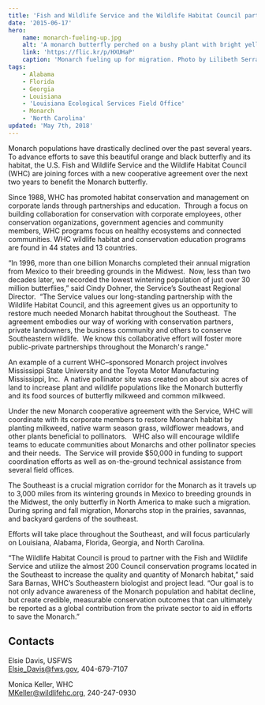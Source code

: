 ```yaml
---
title: 'Fish and Wildlife Service and the Wildlife Habitat Council partner to save monarchs'
date: '2015-06-17'
hero:
    name: monarch-fueling-up.jpg
    alt: 'A monarch butterfly perched on a bushy plant with bright yellow flowers.'
    link: 'https://flic.kr/p/HXUHaP'
    caption: 'Monarch fueling up for migration. Photo by Lilibeth Serrano, USFWS.'
tags:
    - Alabama
    - Florida
    - Georgia
    - Louisiana
    - 'Louisiana Ecological Services Field Office'
    - Monarch
    - 'North Carolina'
updated: 'May 7th, 2018'
---
```


Monarch populations have drastically declined over the past several years.  To advance efforts to save this beautiful orange and black butterfly and its habitat, the U.S. Fish and Wildlife Service and the Wildlife Habitat Council (WHC) are joining forces with a new cooperative agreement over the next two years to benefit the Monarch butterfly.

Since 1988, WHC has promoted habitat conservation and management on corporate lands through partnerships and education.  Through a focus on building collaboration for conservation with corporate employees, other conservation organizations, government agencies and community members, WHC programs focus on healthy ecosystems and connected communities. WHC wildlife habitat and conservation education programs are found in 44 states and 13 countries.

“In 1996, more than one billion Monarchs completed their annual migration from Mexico to their breeding grounds in the Midwest.  Now, less than two decades later, we recorded the lowest wintering population of just over 30 million butterflies,” said Cindy Dohner, the Service’s Southeast Regional Director.  “The Service values our long-standing partnership with the Wildlife Habitat Council, and this agreement gives us an opportunity to restore much needed Monarch habitat throughout the Southeast.  The agreement embodies our way of working with conservation partners, private landowners, the business community and others to conserve Southeastern wildlife.  We know this collaborative effort will foster more public-private partnerships throughout the Monarch's range."

An example of a current WHC–sponsored Monarch project involves Mississippi State University and the Toyota Motor Manufacturing Mississippi, Inc.  A native pollinator site was created on about six acres of land to increase plant and wildlife populations like the Monarch butterfly and its food sources of butterfly milkweed and common milkweed.

Under the new Monarch cooperative agreement with the Service, WHC will coordinate with its corporate members to restore Monarch habitat by planting milkweed, native warm season grass, wildflower meadows, and other plants beneficial to pollinators.   WHC also will encourage wildlife teams to educate communities about Monarchs and other pollinator species and their needs.  The Service will provide $50,000 in funding to support coordination efforts as well as on-the-ground technical assistance from several field offices.

The Southeast is a crucial migration corridor for the Monarch as it travels up to 3,000 miles from its wintering grounds in Mexico to breeding grounds in the Midwest, the only butterfly in North America to make such a migration.  During spring and fall migration, Monarchs stop in the prairies, savannas, and backyard gardens of the southeast.

Efforts will take place throughout the Southeast, and will focus particularly on Louisiana, Alabama, Florida, Georgia, and North Carolina.

“The Wildlife Habitat Council is proud to partner with the Fish and Wildlife Service and utilize the almost 200 Council conservation programs located in the Southeast to increase the quality and quantity of Monarch habitat,” said Sara Barnas, WHC’s Southeastern biologist and project lead. “Our goal is to not only advance awareness of the Monarch population and habitat decline, but create credible, measurable conservation outcomes that can ultimately be reported as a global contribution from the private sector to aid in efforts to save the Monarch.”

## Contacts

Elsie Davis, USFWS  
[Elsie_Davis@fws.gov](mailto:Elsie_Davis@fws.gov), 404-679-7107

Monica Keller, WHC  
[MKeller@wildlifehc.org](mailto:MKeller@wildlifehc.org), 240-247-0930
